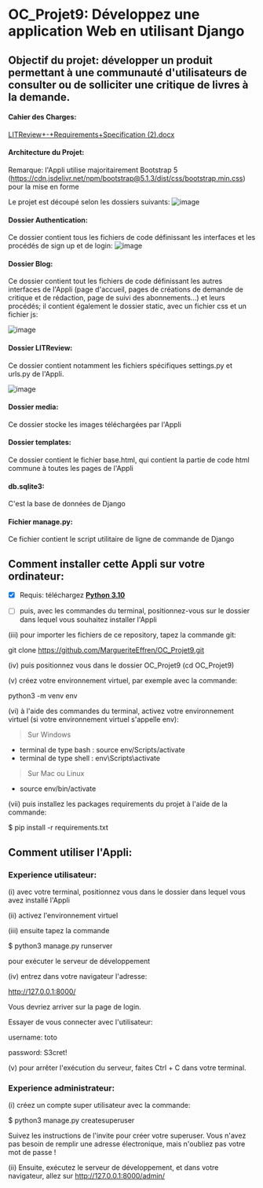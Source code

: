 # **OC_Projet9: Développez une application Web en utilisant Django**

## Objectif du projet: développer un produit permettant à une communauté d'utilisateurs de consulter ou de solliciter une critique de livres à la demande.

#### Cahier des Charges:
[LITReview+-+Requirements+Specification (2).docx](https://github.com/MargueriteEffren/OC_Projet9/files/9416625/LITReview%2B-%2BRequirements%2BSpecification.2.docx)

#### Architecture du Projet:

Remarque: l'Appli utilise majoritairement Bootstrap 5 (https://cdn.jsdelivr.net/npm/bootstrap@5.1.3/dist/css/bootstrap.min.css) pour la mise en forme

Le projet est découpé selon les dossiers suivants:
![image](https://user-images.githubusercontent.com/97900138/186423120-56183762-d63b-43da-81b0-139a77035cd2.png)

#### Dossier Authentication:
Ce dossier contient tous les fichiers de code définissant les interfaces et les procédés de sign up et de login:
![image](https://user-images.githubusercontent.com/97900138/186420168-f7883d05-7165-430b-9d4e-501680360069.png)

#### Dossier Blog:
Ce dossier contient tout les fichiers de code définissant les autres interfaces de l'Appli (page d'accueil, pages de créations de demande de critique et de rédaction,
page de suivi des abonnements...) et leurs procédés; il contient également le dossier static, avec un fichier css et un fichier js:

![image](https://user-images.githubusercontent.com/97900138/186420525-ea1e4f19-ae36-48b9-ab3b-ba33d1058743.png)

#### Dossier LITReview:
Ce dossier contient notamment les fichiers spécifiques settings.py et urls.py de l'Appli. 

![image](https://user-images.githubusercontent.com/97900138/186422141-546517f3-55f8-4705-96fb-690f56749063.png)

#### Dossier media:
Ce dossier stocke les images téléchargées par l'Appli

#### Dossier templates:
Ce dossier contient le fichier base.html, qui contient la partie de code html commune à toutes les pages de l'Appli

#### db.sqlite3:
C'est la base de données de Django

#### Fichier manage.py:
Ce fichier contient le script utilitaire de ligne de commande de Django

## Comment installer cette Appli sur votre ordinateur:
- [x] Requis: téléchargez **[Python 3.10](https://www.python.org/downloads/)**

- [ ] puis, avec les commandes du terminal, positionnez-vous sur le dossier dans lequel vous souhaitez installer l'Appli

(iii) pour importer les fichiers de ce repository, tapez la commande git:

git clone https://github.com/MargueriteEffren/OC_Projet9.git

(iv) puis positionnez vous dans le dossier OC_Projet9 (cd OC_Projet9)

(v) créez votre environnement virtuel, par exemple avec la commande:

python3 -m venv env

(vi) à l'aide des commandes du terminal, activez votre environnement virtuel 
(si votre environnement virtuel s'appelle env):
> Sur Windows  
- terminal de type bash : source env/Scripts/activate
- terminal de type shell : env\Scripts\activate
  
> Sur Mac ou Linux
- source env/bin/activate

(vii) puis installez les packages requirements du projet à l'aide de la commande:

$ pip install -r requirements.txt


## Comment utiliser l'Appli:

### Experience utilisateur:

(i) avec votre terminal, positionnez vous dans le dossier dans lequel vous avez installé l'Appli

(ii) activez l'environnement virtuel

(iii) ensuite tapez la commande 

$ python3 manage.py runserver

pour exécuter le serveur de développement

(iv) entrez dans votre navigateur l'adresse:

http://127.0.0.1:8000/

Vous devriez arriver sur la page de login. 

Essayer de vous connecter avec l'utilisateur:

username: toto

password: S3cret!

(v) pour arrêter l'exécution du serveur, faites Ctrl + C dans votre terminal.


### Experience administrateur:

(i) créez un compte super utilisateur avec la commande:

$ python3 manage.py createsuperuser

Suivez les instructions de l'invite pour créer votre superuser. Vous n'avez pas besoin de remplir une adresse électronique, 
mais n'oubliez pas votre mot de passe !

(ii) Ensuite, exécutez le serveur de développement, et dans votre navigateur, allez sur http://127.0.0.1:8000/admin/ 


